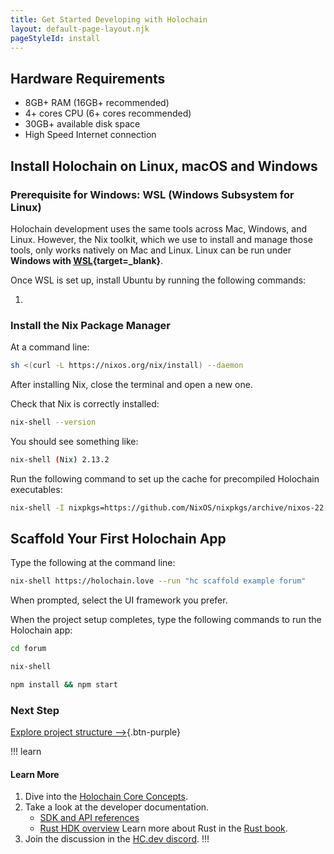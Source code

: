 ```yaml
---
title: Get Started Developing with Holochain
layout: default-page-layout.njk
pageStyleId: install
---
```


## Hardware Requirements

* 8GB+ RAM (16GB+ recommended)
* 4+ cores CPU (6+ cores recommended)
* 30GB+ available disk space
* High Speed Internet connection

## Install Holochain on Linux, macOS and Windows

### Prerequisite for Windows: WSL (Windows Subsystem for Linux)

Holochain development uses the same tools across Mac, Windows, and Linux. However, the Nix toolkit, which we use to install and manage those tools, only works natively on Mac and Linux. Linux can be run under **Windows with [WSL](https://learn.microsoft.com/en-us/windows/wsl/install){target=_blank}**.

Once WSL is set up, install Ubuntu by running the following commands:

1. 

### Install the Nix Package Manager

At a command line:

```bash
sh <(curl -L https://nixos.org/nix/install) --daemon
```

After installing Nix, close the terminal and open a new one.

Check that Nix is correctly installed:

```bash
nix-shell --version
```

You should see something like:

```bash
nix-shell (Nix) 2.13.2
```

Run the following command to set up the cache for precompiled Holochain executables:

```bash
nix-shell -I nixpkgs=https://github.com/NixOS/nixpkgs/archive/nixos-22.11.tar.gz -p cachix --run "cachix use holochain-ci"
```

## Scaffold Your First Holochain App

Type the following at the command line:

```bash
nix-shell https://holochain.love --run "hc scaffold example forum"
```

When prompted, select the UI framework you prefer.


When the project setup completes, type the following commands to run the Holochain app:

```bash
cd forum
```

```bash
nix-shell 
```

```bash
npm install && npm start
```

### Next Step 

[Explore project structure —>](./project-structure){.btn-purple} 

!!! learn
#### Learn More
1. Dive into the [Holochain Core Concepts](../concepts/).
2. Take a look at the developer documentation.
    * [SDK and API references](../references/)
    * [Rust HDK overview](https://github.com/holochain/holochain/blob/develop/crates/hdk/README.md)
    Learn more about Rust in the [Rust book](https://doc.rust-lang.org/book/).
3. Join the discussion in the [HC.dev discord](https://discord.gg/k55DS5dmPH).
!!!
